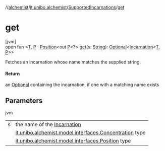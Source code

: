 //[alchemist](../../../index.md)/[it.unibo.alchemist](../index.md)/[SupportedIncarnations](index.md)/[get](get.md)

# get

[jvm]\
open fun <[T](get.md), [P](get.md) : [Position](../../it.unibo.alchemist.model.interfaces/-position/index.md)<out [P](../../it.unibo.alchemist.model.implementations.movestrategies.speed/-interact-with-others/index.md)>?> [get](get.md)(s: [String](https://docs.oracle.com/javase/8/docs/api/java/lang/String.html)): [Optional](https://docs.oracle.com/javase/8/docs/api/java/util/Optional.html)<[Incarnation](../../it.unibo.alchemist.model.interfaces/-incarnation/index.md)<[T](../../it.unibo.alchemist.model.implementations.movestrategies.speed/-interact-with-others/index.md), [P](../../it.unibo.alchemist.model.implementations.movestrategies.speed/-interact-with-others/index.md)>>

Fetches an incarnation whose name matches the supplied string.

#### Return

an [Optional](https://docs.oracle.com/javase/8/docs/api/java/util/Optional.html) containing the incarnation, if one with a matching name exists

## Parameters

jvm

| | |
|---|---|
| s | the name of the [Incarnation](../../it.unibo.alchemist.model.interfaces/-incarnation/index.md) |
| <T> | [it.unibo.alchemist.model.interfaces.Concentration](../../it.unibo.alchemist.model.interfaces/-concentration/index.md) type |
| <P> | [it.unibo.alchemist.model.interfaces.Position](../../it.unibo.alchemist.model.interfaces/-position/index.md) type |
